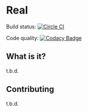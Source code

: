 # Real

Build status: [![Circle CI](https://circleci.com/gh/mthmulders/real/tree/master.svg?style=svg)](https://circleci.com/gh/mthmulders/real/tree/master)

Code quality: [![Codacy Badge](https://api.codacy.com/project/badge/grade/cb7e21bd6f5549f08725bbaa05b35e85)](https://www.codacy.com/app/mthmulders/real)

## What is it?
t.b.d.

## Contributing
t.b.d.
